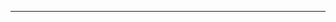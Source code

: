 <!--
CO_OP_TRANSLATOR_METADATA:
{
  "original_hash": "c747db3d4bb981e919b7f3e5a4504269",
  "translation_date": "2025-08-27T13:15:46+00:00",
  "source_file": "04-PracticalSamples/foundrylocal/README.md",
  "language_code": "en"
}
-->


---

